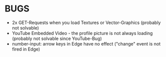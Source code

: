 # BUGS
- 2x GET-Requests when you load Textures or Vector-Graphics (probably not solvable)
- YouTube Embedded Video - the profile picture is not always loading (probably not solvable since YouTube-Bug)
- number-input: arrow keys in Edge have no effect ("change" event is not fired in Edge)